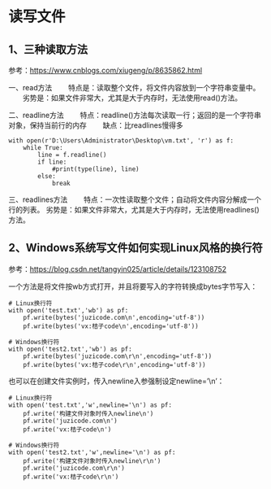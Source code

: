 # 读写文件

## 1、三种读取方法
参考：https://www.cnblogs.com/xiugeng/p/8635862.html

一、read方法
　　特点是：读取整个文件，将文件内容放到一个字符串变量中。
　　劣势是：如果文件非常大，尤其是大于内存时，无法使用read()方法。

二、readline方法
　　特点：readline()方法每次读取一行；返回的是一个字符串对象，保持当前行的内存
　　缺点：比readlines慢得多
```
with open(r'D:\Users\Administrator\Desktop\vm.txt', 'r') as f:
    while True:
        line = f.readline()
        if line:
            #print(type(line), line)
        else:
            break
```

三、readlines方法
　　特点：一次性读取整个文件；自动将文件内容分解成一个行的列表。
    劣势是：如果文件非常大，尤其是大于内存时，无法使用readlines()方法。

## 2、Windows系统写文件如何实现Linux风格的换行符
参考：https://blog.csdn.net/tangyin025/article/details/123108752

一个方法是将文件按wb方式打开，并且将要写入的字符转换成bytes字节写入：
```
# Linux换行符
with open('test.txt','wb') as pf:
    pf.write(bytes('juzicode.com\n',encoding='utf-8'))
    pf.write(bytes('vx:桔子code\n',encoding='utf-8'))

# Windows换行符
with open('test2.txt','wb') as pf:
    pf.write(bytes('juzicode.com\r\n',encoding='utf-8'))
    pf.write(bytes('vx:桔子code\r\n',encoding='utf-8'))
```

也可以在创建文件实例时，传入newline入参强制设定newline=’\n’：
```
# Linux换行符
with open('test.txt','w',newline='\n') as pf:
    pf.write('构建文件对象时传入newline\n') 
    pf.write('juzicode.com\n')
    pf.write('vx:桔子code\n')

# Windows换行符
with open('test2.txt','w',newline='\n') as pf:
    pf.write('构建文件对象时传入newline\r\n') 
    pf.write('juzicode.com\r\n')
    pf.write('vx:桔子code\r\n')
```
